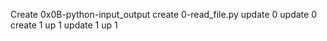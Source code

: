 Create 0x0B-python-input_output
create 0-read_file.py
update 0
update 0
create 1
up 1
update 1
up 1
